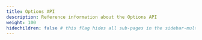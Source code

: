 ```yaml
---
title: Options API
description: Reference information about the Options API
weight: 100
hidechildren: false # this flag hides all sub-pages in the sidebar-multicard.html
---
```

